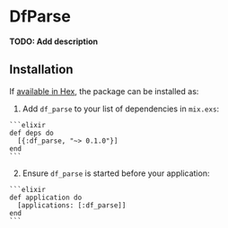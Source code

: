 # DfParse

**TODO: Add description**

## Installation

If [available in Hex](https://hex.pm/docs/publish), the package can be installed as:

  1. Add `df_parse` to your list of dependencies in `mix.exs`:

    ```elixir
    def deps do
      [{:df_parse, "~> 0.1.0"}]
    end
    ```

  2. Ensure `df_parse` is started before your application:

    ```elixir
    def application do
      [applications: [:df_parse]]
    end
    ```

